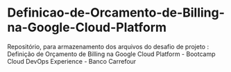 # Definicao-de-Orcamento-de-Billing-na-Google-Cloud-Platform
Repositório, para armazenamento dos arquivos do desafio de projeto : Definição de Orçamento de Billing na Google Cloud Platform - Bootcamp Cloud DevOps Experience - Banco Carrefour 
